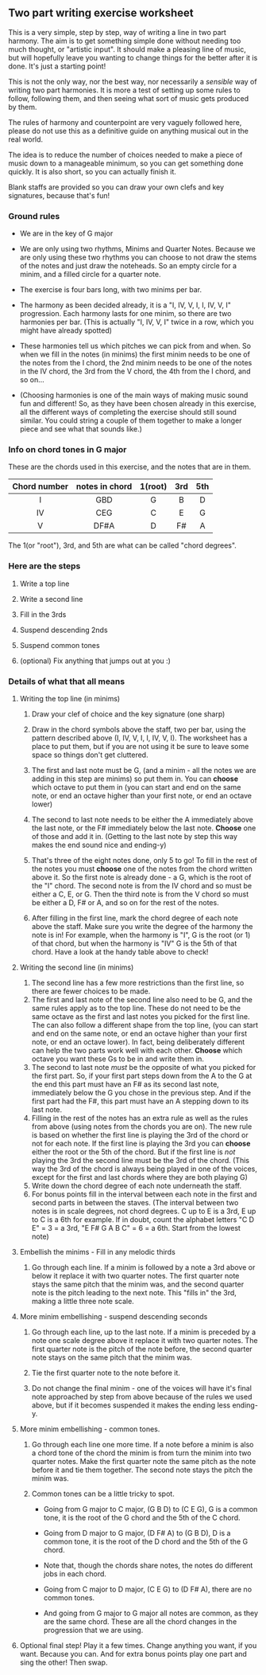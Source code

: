 ## Two part writing exercise worksheet

This is a very simple, step by step, way of writing a line in two part harmony. The aim is to get something simple done without needing too much thought, or "artistic input". It should make a pleasing line of music, but will hopefully leave you wanting to change things for the better after it is done. It's just a starting point!

This is not the only way, nor the best way, nor necessarily a *sensible* way of writing two part harmonies. It is more a test of setting up some rules to follow, following them, and then seeing what sort of music gets produced by them.

The rules of harmony and counterpoint are very vaguely followed here, please do not use this as a definitive guide on anything musical out in the real world.

The idea is to reduce the number of choices needed to make a piece of music down to a manageable minimum, so you can get something done quickly. It is also short, so you can actually finish it.

Blank staffs are provided so you can draw your own clefs and key signatures, because that's fun!

### Ground rules

- We are in the key of G major

- We are only using two rhythms, Minims and Quarter Notes. Because we are only using these two rhythms you can choose to not draw the stems of the notes and just draw the noteheads. So an empty circle for a minim, and a filled circle for a quarter note.

- The exercise is four bars long, with two minims per bar.

- The harmony as been decided already, it is a "I, IV, V, I, I, IV, V, I" progression. Each harmony lasts for one minim, so there are two harmonies per bar. (This is actually "I, IV, V, I" twice in a row, which you might have already spotted)

- These harmonies tell us which pitches we can pick from and when. So when we fill in the notes (in minims) the first minim needs to be one of the notes from the I chord, the 2nd minim needs to be one of the notes in the IV chord, the 3rd from the V chord, the 4th from the I chord, and so on...

- (Choosing harmonies is one of the main ways of making music sound fun and different! So, as they have been chosen already in this exercise, all the different ways of completing the exercise should still sound similar. You could string a couple of them together to make a longer piece and see what that sounds like.)

### Info on chord tones in G major

These are the chords used in this exercise, and the notes that are in them.

| Chord number | notes in chord | 1(root) | 3rd | 5th |
|:------------:|:--------------:|:-------:|:---:|:---:|
| I            | GBD            | G       | B   | D   |
| IV           | CEG            | C       | E   | G   |
| V            | DF#A           | D       | F#  | A   |

The 1(or "root"), 3rd, and 5th are what can be called "chord degrees".



### Here are the steps

1. Write a top line

2. Write a second line

3. Fill in the 3rds

4. Suspend descending 2nds

5. Suspend common tones

6. (optional) Fix anything that jumps out at you :)  

### Details of what that all means

1. Writing the top line (in minims)
   
   1. Draw your clef of choice and the key signature (one sharp)
   
   2. Draw in the chord symbols above the staff, two per bar, using the pattern described above (I, IV, V, I, I, IV, V, I). The worksheet has a place to put them, but if you are not using it be sure to leave some space so things don't get cluttered.
   
   3. The first and last note must be G, (and a minim - all the notes we are adding in this step are minims) so put them in. You can **choose** which octave to put them in (you can start and end on the same note, or end an octave higher than your first note, or end an octave lower)
   
   4. The second to last note needs to be either the A immediately above the last note, or the F# immediately below the last note. **Choose** one of those and add it in. (Getting to the last note by step this way makes the end sound nice and  ending-y)
   
   5. That's three of the eight notes done, only 5 to go! To fill in the rest of the notes you must **choose** one of the notes from the chord written above it. So the first note is already done - a G, which is the root of the "I" chord. The second note is from the IV chord and so must be either a C, E, or G. Then the third note is from the V chord so must be either a D, F# or A, and so on for the rest of the notes.
   
   6. After filling in the first line, mark the chord degree of each note above the staff. Make sure you write the degree of the harmony the note is in! For example, when the harmony is "I", G is the root (or 1) of that chord, but when the harmony is "IV" G is the 5th of that chord. Have a look at the handy table above to check!

2. Writing the second line (in minims)
   
   1. The second line has a few more restrictions than the first line, so there are fewer choices to be made.
   2. The first and last note of the second line also need to be G, and the same rules apply as to the top line. These do not need to be the same octave as the first and last notes you picked for the first line. The can also follow a different shape from the top line, (you can start and end on the same note, or end an octave higher than your first note, or end an octave lower). In fact, being deliberately different can help the two parts work well with each other. **Choose** which octave you want these Gs to be in and write them in.
   3. The second to last note *must* be the opposite of what you picked for the first part. So, if your first part steps down from the A to the G at the end this part must have an F# as its second last note, immediately below the G you chose in the previous step. And if the first part had the F#, this part must have an A stepping down to its last note.
   4. Filling in the rest of the notes has an extra rule as well as the rules from above (using notes from the chords you are on). The new rule is based on whether the first line is playing the 3rd of the chord or not for each note. If the first line is playing the 3rd you can **choose** either the root or the 5th of the chord. But if the first line is *not* playing the 3rd the second line must be the 3rd of the chord. (This way the 3rd of the chord is always being played in one of the voices, except for the first and last chords where they are both playing G)
   5. Write down the chord degree of each note underneath the staff.
   6. For bonus points fill in the interval between each note in the first and second parts in between the staves. (The interval between two notes is in scale degrees, not chord degrees. C up to E is a 3rd, E up to C is a 6th for example. If in doubt, count the alphabet letters "C D E" = 3 = a 3rd, "E F# G A B C" = 6 = a 6th. Start from the lowest note)

3. Embellish the minims - Fill in any melodic thirds
   
   1. Go through each line. If a minim is followed by a note a 3rd above or below it replace it with two quarter notes. The first quarter note stays the same pitch that the minim was, and the second quarter note is the pitch leading to the next note. This "fills in" the 3rd, making a little three note scale.

4. More minim embellishing - suspend descending seconds
   
   1. Go through each line, up to the last note. If a minim is preceded by a note one scale degree above it replace it with two quarter notes. The first quarter note is the pitch of the note before, the second quarter note stays on the same pitch that the minim was.
   
   2. Tie the first quarter note to the note before it.
   
   3. Do not change the final minim - one of the voices will have it's final note approached by step from above because of the rules we used above, but if it becomes suspended it makes the ending less ending-y.

5. More minim embellishing - common tones.
   
   1. Go through each line one more time. If a note before a minim is also a chord tone of the chord the minim is from turn the minim into two quarter notes. Make the first quarter note the same pitch as the note before it and tie them together. The second note stays the pitch the minim was.
   
   2. Common tones can be a little tricky to spot. 
      
      - Going from G major to C major, (G B D) to (C E G), G is a common tone, it is the root of the G chord and the 5th of the C chord. 
      
      - Going from D major to G major, (D F# A) to (G B D), D is a common tone, it is the root of the D chord and the 5th of the G chord.
      
      - Note that, though the chords share notes, the notes do different jobs in each chord.
      
      - Going from C major to D major, (C E G) to (D F# A), there are no common tones.
      
      - And going from G major to G major all notes are common, as they are the same chord. These are all the chord changes in the progression that we are using.

6. Optional final step! Play it a few times. Change anything you want, if you want. Because you can. And for extra bonus points play one part and sing the other! Then swap.

